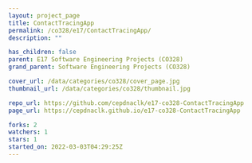```yaml
---
layout: project_page
title: ContactTracingApp
permalink: /co328/e17/ContactTracingApp/
description: ""

has_children: false
parent: E17 Software Engineering Projects (CO328)
grand_parent: Software Engineering Projects (CO328)

cover_url: /data/categories/co328/cover_page.jpg
thumbnail_url: /data/categories/co328/thumbnail.jpg

repo_url: https://github.com/cepdnaclk/e17-co328-ContactTracingApp
page_url: https://cepdnaclk.github.io/e17-co328-ContactTracingApp

forks: 2
watchers: 1
stars: 1
started_on: 2022-03-03T04:29:25Z
---
```



